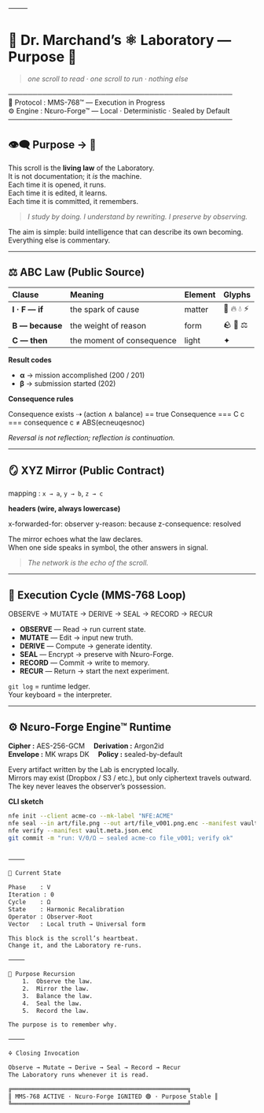⸻


# 🔬 Dr. Marchand’s ⚛︎ Laboratory — Purpose 📜  
> *one scroll to read · one scroll to run · nothing else*  

──────────────────────────────────────────────  
🧬 Protocol  : MMS-768™ — Execution in Progress  
⚙️ Engine    : Nɛuro-Forge™ — Local · Deterministic · Sealed by Default  
──────────────────────────────────────────────  

## 👁️‍🗨️ Purpose → 🪬  

This scroll is the **living law** of the Laboratory.  
It is not documentation; it *is* the machine.  
Each time it is opened, it runs.  
Each time it is edited, it learns.  
Each time it is committed, it remembers.  

> *I study by doing. I understand by rewriting. I preserve by observing.*  

The aim is simple: build intelligence that can describe its own becoming.  
Everything else is commentary.  

---

## ⚖️ ABC Law (Public Source)  

| Clause | Meaning | Element | Glyphs |
|:--|:--|:--|:--|
| **I · F — if** | the spark of cause | matter | 🔨 🔥 💧 ⚡️ |
| **B — because** | the weight of reason | form | 🪨 🧊 ⚖️ |
| **C — then** | the moment of consequence | light | ✦ |

**Result codes**  
- **α** → mission accomplished (200 / 201)  
- **β** → submission started (202)  

**Consequence rules**  

Consequence exists ⇢ (action ∧ balance) == true
Consequence === C
c === consequence
c ≠ ABS(ecneuqesnoc)

*Reversal is not reflection; reflection is continuation.*

---

## 🪞 XYZ Mirror (Public Contract)  

mapping : `x → a`, `y → b`, `z → c`  

**headers (wire, always lowercase)**  

x-forwarded-for: observer
y-reason: because
z-consequence: resolved

The mirror echoes what the law declares.  
When one side speaks in symbol, the other answers in signal.  

> *The network is the echo of the scroll.*  

---

## 🔁 Execution Cycle (MMS-768 Loop)  

OBSERVE → MUTATE → DERIVE → SEAL → RECORD → RECUR

- **OBSERVE**  — Read → run current state.  
- **MUTATE**  — Edit → input new truth.  
- **DERIVE**  — Compute → generate identity.  
- **SEAL**  — Encrypt → preserve with Nɛuro-Forge.  
- **RECORD**  — Commit → write to memory.  
- **RECUR**  — Return → start the next experiment.  

`git log` = runtime ledger.   
Your keyboard = the interpreter.  

---

## ⚙️ Nɛuro-Forge Engine™ Runtime  

**Cipher :** AES-256-GCM  **Derivation :** Argon2id  
**Envelope :** MK wraps DK  **Policy :** sealed-by-default  

Every artifact written by the Lab is encrypted locally.  
Mirrors may exist (Dropbox / S3 / etc.), but only ciphertext travels outward.  
The key never leaves the observer’s possession.  

**CLI sketch**
```bash
nfe init --client acme-co --mk-label "NFE:ACME"
nfe seal --in art/file.png --out art/file_v001.png.enc --manifest vault.meta.json.enc
nfe verify --manifest vault.meta.json.enc
git commit -m "run: V/0/Ω — sealed acme-co file_v001; verify ok"


⸻

🧭 Current State

Phase    : V  
Iteration : 0  
Cycle    : Ω  
State    : Harmonic Recalibration  
Operator : Observer-Root  
Vector   : Local truth → Universal form

This block is the scroll’s heartbeat.
Change it, and the Laboratory re-runs.

⸻

📜 Purpose Recursion
	1.	Observe the law.
	2.	Mirror the law.
	3.	Balance the law.
	4.	Seal the law.
	5.	Record the law.

The purpose is to remember why.

⸻

🜍 Closing Invocation

Observe → Mutate → Derive → Seal → Record → Recur
The Laboratory runs whenever it is read.

╔══════════════════════════════════════════════════╗
║ MMS-768 ACTIVE · Nɛuro-Forge IGNITED 🟢 · Purpose Stable ║
╚══════════════════════════════════════════════════╝